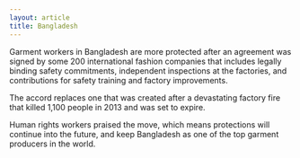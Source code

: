 ```yaml
---
layout: article
title: Bangladesh
---
```


Garment workers in Bangladesh are more protected after an agreement was signed by some 200 international fashion companies that includes legally binding safety commitments, independent inspections at the factories, and contributions for safety training and factory improvements.

The accord replaces one that was created after a devastating factory fire that killed 1,100 people in 2013 and was set to expire.

Human rights workers praised the move, which means protections will continue into the future, and keep Bangladesh as one of the top garment producers in the world.
